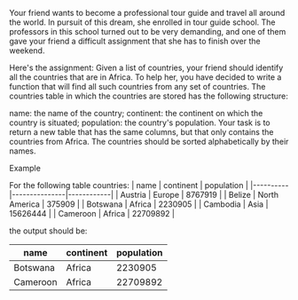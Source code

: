 Your friend wants to become a professional tour guide and travel all around the world. In pursuit of this dream, she enrolled in tour guide school. The professors in this school turned out to be very demanding, and one of them gave your friend a difficult assignment that she has to finish over the weekend.

Here's the assignment: Given a list of countries, your friend should identify all the countries that are in Africa. To help her, you have decided to write a function that will find all such countries from any set of countries. The countries table in which the countries are stored has the following structure:

name: the name of the country;
continent: the continent on which the country is situated;
population: the country's population.
Your task is to return a new table that has the same columns, but that only contains the countries from Africa. The countries should be sorted alphabetically by their names.

Example

For the following table countries:
| name     | continent     | population |
|----------|---------------|------------|
| Austria  | Europe        | 8767919    |
| Belize   | North America | 375909     |
| Botswana | Africa        | 2230905    |
| Cambodia | Asia          | 15626444   |
| Cameroon | Africa        | 22709892   |

the output should be:

| name     | continent | population |
|----------|-----------|------------|
| Botswana | Africa    | 2230905    |
| Cameroon | Africa    | 22709892   |
